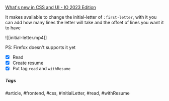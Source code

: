 [What's new in CSS and UI - IO 2023 Edition](https://developer.chrome.com/blog/whats-new-css-ui-2023/)

It makes available to change the initial-letter of `:first-letter`, with it you can add how many lines the letter will take and the offset of lines you want it to have

![[initial-letter.mp4]]

PS: Firefox doesn't supports it yet

- [x] Read
- [x] Create resume
- [x] Put tag `read` and `withResume`

##### Tags
#article, #frontend, #css, #initialLetter, #read, #withResume 

